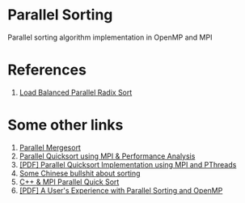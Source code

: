 Parallel Sorting
================

Parallel sorting algorithm implementation in OpenMP and MPI

# References

1. [Load Balanced Parallel Radix Sort](http://citeseerx.ist.psu.edu/viewdoc/download?doi=10.1.1.79.4515&rep=rep1&type=pdf)

# Some other links

1. [Parallel Mergesort](http://www.mcs.anl.gov/~itf/dbpp/text/node127.html)
2. [Parallel Quicksort using MPI & Performance Analysis](http://www.codeproject.com/Articles/42311/Parallel-Quicksort-using-MPI-Performance-Analysis)
3. [[PDF] Parallel Quicksort Implementation using MPI and PThreads](http://www.winlab.rutgers.edu/~pkataria/pdc.pdf)
4. [Some Chinese bullshit about sorting](http://www.hackchina.com/en/cont/101283)
5. [C++ & MPI Parallel Quick Sort](http://berenger.eu/blog/2011/07/18/cmpi-parallel-quick-sort-multi-procs/)
6. [[PDF] A User's Experience with Parallel Sorting and OpenMP](http://www.plm.eecs.uni-kassel.de/plm/fileadmin/pm/publications/suess/sortOpenMP.pdf)

